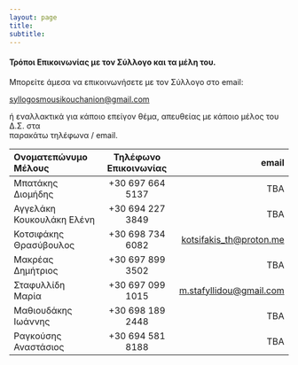 ```yaml
---
layout: page
title: 
subtitle: 
---
```


#### Τρόποι Επικοινωνίας με τον Σύλλογο και τα μέλη του.

Μπορείτε άμεσα να επικοινωνήσετε με τον Σύλλογο στο email:

[syllogosmousikouchanion@gmail.com](mailto:syllogosmousikouchanion@gmail.com)

ή εναλλακτικά για κάποιο επείγον θέμα, απευθείας με κάποιο μέλος του Δ.Σ. στα  
παρακάτω τηλέφωνα / email.  


| Ονοματεπώνυμο Μέλους        | Τηλέφωνο Επικοινωνίας | email                                                       |
|:----------------------------|:---------------------:|------------------------------------------------------------:|
| Μπατάκης Διομήδης           | +30 697 664 5137      | ΤΒΑ                                                         |
| Αγγελάκη Κουκουλάκη Ελένη   | +30 694 227 3849      | ΤΒΑ                                                         |
| Κοτσιφάκης Θρασύβουλος      | +30 698 734 6082      | [kotsifakis_th@proton.me](mailto:kotsifakis_th@proton.me)   |
| Μακρέας Δημήτριος           | +30 697 899 3502      | ΤΒΑ                                                         |
| Σταφυλλίδη Μαρία            | +30 697 099 1015      | [m.stafyllidou@gmail.com](mailto:m.stafyllidou@gmail.com)   |
| Μαθιουδάκης Ιωάννης         | +30 698 189 2448      | ΤΒΑ                                                         |
| Ραγκούσης Αναστάσιος        | +30 694 581 8188      | ΤΒΑ                                                         | 



